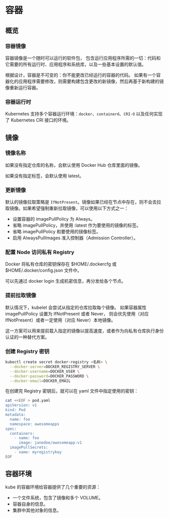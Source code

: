 # 容器

## 概览

### 容器镜像

容器镜像是一个随时可以运行的软件包， 包含运行应用程序所需的一切：代码和它需要的所有运行时、应用程序和系统库，以及一些基本设置的默认值。

根据设计，容器是不可变的：你不能更改已经运行的容器的代码。 如果有一个容器化的应用程序需要修改，则需要构建包含更改的新镜像，然后再基于新构建的镜像重新运行容器。

### 容器运行时

Kubernetes 支持多个容器运行环境：`docker`、`containerd`、`CRI-O` 以及任何实现了 Kubernetes CRI 接口的环境。

## 镜像

### 镜像名称

如果没有指定仓库的名称，会默认使用 Docker Hub 仓库里面的镜像。

如果没有指定标签，会默认使用 latest。

### 更新镜像

默认的镜像拉取策略是 `IfNotPresent`。镜像如果已经在节点中存在，则不会去拉取镜像。如果希望强制重新拉取镜像，可以使用以下方式之一：

- 设置容器的 imagePullPolicy 为 Always。
- 省略 imagePullPolicy，并使用 :latest 作为要使用的镜像的标签。
- 省略 imagePullPolicy 和要使用的镜像标签。
- 启用 AlwaysPullImages 准入控制器（Admission Controller）。

### 配置 Node 访问私有 Registry

Docker 将私有仓库的密钥保存在 $HOME/.dockercfg 或 $HOME/.docker/config.json 文件中。

可以先通过 docker login 生成机密信息，再分发给各个节点。

### 提前拉取镜像

默认情况下，kubelet 会尝试从指定的仓库拉取每个镜像。 如果容器属性 imagePullPolicy 设置为 IfNotPresent 或者 Never， 则会优先使用（对应 IfNotPresent）或者一定使用（对应 Never）本地镜像。

这一方案可以用来提前载入指定的镜像以提高速度，或者作为向私有仓库执行身份认证的一种替代方案。

### 创建 Registry 密钥

```sh
kubectl create secret docker-registry <名称> \
  --docker-server=DOCKER_REGISTRY_SERVER \
  --docker-username=DOCKER_USER \
  --docker-password=DOCKER_PASSWORD \
  --docker-email=DOCKER_EMAIL
```

在创建完 Registry 密钥后，就可以在 yaml 文件中指定使用的密钥：

```sh
cat <<EOF > pod.yaml
apiVersion: v1
kind: Pod
metadata:
  name: foo
  namespace: awesomeapps
spec:
  containers:
    - name: foo
      image: janedoe/awesomeapp:v1
  imagePullSecrets:
    - name: myregistrykey
EOF
```

## 容器环境

kube 的容器环境给容器提供了几个重要的资源：

- 一个文件系统，包含了镜像和多个 VOLUME。
- 容器自身的信息。
- 集群中其他对象的信息。
